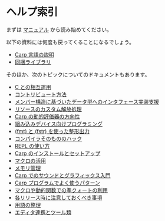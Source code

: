 # ヘルプ索引

まずは [マニュアル](Manual.md) から読み始めてください。

以下の資料には何度も戻ってくることになるでしょう。

* [Carp 言語の説明](LanguageGuide.md)
* [同梱ライブラリ](Libraries.md)

そのほか、次のトピックについてのドキュメントもあります。

* [C との相互運用](CInterop.md)
* [コントリビュート方法](Contributing.md)
* [メンバー構造に基づいたデータ型へのインタフェース実装支援](Derive.md)
* [リソースのカスタム解放処理](Drop.md)
* [Carp の動的評価器の方向性](DynamicSemantics.md)
* [組み込みデバイス向けプログラミング](Embedded.md)
* [(fmt) と (fstr) を使った整形出力](Format_Strings.md)
* [コンパイラそのもののハック](hacking.md)
* [REPL の使い方](HowToRunCode.md)
* [Carp のインストールとセットアップ](Install.md)
* [マクロの活用](Macros.md)
* [メモリ管理](Memory.md)
* [Carp でのサウンドとグラフィックス入門](Multimedia.md)
* [Carp プログラムでよく使うパターン](patterns.md)
* [マクロや動的関数での準クォートの利用](Quasiquotation.md)
* [各リリース時に注意しておくべき事項](ReleaseChecklist.md)
* [用語の整理](Terminology.md)
* [エディタ連携とツール類](Tooling.md)
